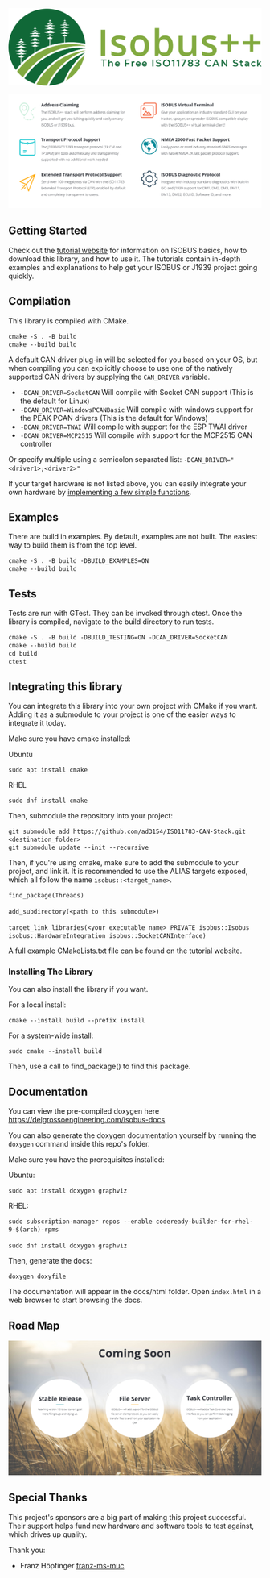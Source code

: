 ![ISOBUS++Logo](docs/images/wideLogoTransparent.png)

![Features](docs/images/features.png)

## Getting Started

Check out the [tutorial website](https://delgrossoengineering.com/isobus-tutorial/index.html) for information on ISOBUS basics, how to download this library, and how to use it. The tutorials contain in-depth examples and explanations to help get your ISOBUS or J1939 project going quickly.

## Compilation

This library is compiled with CMake.

```
cmake -S . -B build
cmake --build build
```

A default CAN driver plug-in will be selected for you based on your OS, but when compiling you can explicitly choose to use one of the natively supported CAN drivers by supplying the `CAN_DRIVER` variable.

* `-DCAN_DRIVER=SocketCAN` Will compile with Socket CAN support (This is the default for Linux)
* `-DCAN_DRIVER=WindowsPCANBasic` Will compile with windows support for the PEAK PCAN drivers (This is the default for Windows)
* `-DCAN_DRIVER=TWAI` Will compile with support for the ESP TWAI driver
* `-DCAN_DRIVER=MCP2515` Will compile with support for the MCP2515 CAN controller

Or specify multiple using a semicolon separated list: `-DCAN_DRIVER="<driver1>;<driver2>"`

If your target hardware is not listed above, you can easily integrate your own hardware by [implementing a few simple functions](https://github.com/ad3154/ISO11783-CAN-Stack/tree/main/hardware_integration#writing-a-new-can-driver-for-the-stack).

## Examples

There are build in examples. By default, examples are not built.
The easiest way to build them is from the top level.
```
cmake -S . -B build -DBUILD_EXAMPLES=ON
cmake --build build
```

## Tests

Tests are run with GTest. They can be invoked through ctest. Once the library is compiled, navigate to the build directory to run tests.
```
cmake -S . -B build -DBUILD_TESTING=ON -DCAN_DRIVER=SocketCAN
cmake --build build
cd build
ctest
```

## Integrating this library

You can integrate this library into your own project with CMake if you want. Adding it as a submodule to your project is one of the easier ways to integrate it today.

Make sure you have cmake installed:

Ubuntu
```
sudo apt install cmake
```

RHEL
```
sudo dnf install cmake
```

Then, submodule the repository into your project:

```
git submodule add https://github.com/ad3154/ISO11783-CAN-Stack.git <destination_folder>
git submodule update --init --recursive
```
Then, if you're using cmake, make sure to add the submodule to your project, and link it.
It is recommended to use the ALIAS targets exposed, which all follow the name `isobus::<target_name>`.

```
find_package(Threads)

add_subdirectory(<path to this submodule>)

target_link_libraries(<your executable name> PRIVATE isobus::Isobus isobus::HardwareIntegration isobus::SocketCANInterface)
```

A full example CMakeLists.txt file can be found on the tutorial website.

### Installing The Library

You can also install the library if you want.

For a local install:

```
cmake --install build --prefix install
```

For a system-wide install:

```
sudo cmake --install build
```

Then, use a call to find_package() to find this package.

## Documentation

You can view the pre-compiled doxygen here https://delgrossoengineering.com/isobus-docs

You can also generate the doxygen documentation yourself by running the `doxygen` command inside this repo's folder.

Make sure you have the prerequisites installed:

Ubuntu:
```
sudo apt install doxygen graphviz
```

RHEL:
```
sudo subscription-manager repos --enable codeready-builder-for-rhel-9-$(arch)-rpms

sudo dnf install doxygen graphviz
```

Then, generate the docs:
```
doxygen doxyfile
```

The documentation will appear in the docs/html folder. Open `index.html` in a web browser to start browsing the docs.

## Road Map

![RoadMap](docs/images/comingSoon.png)

## Special Thanks

This project's sponsors are a big part of making this project successful. Their support helps fund new hardware and software tools to test against, which drives up quality.

Thank you:

* Franz Höpfinger [franz-ms-muc](https://github.com/franz-ms-muc)

